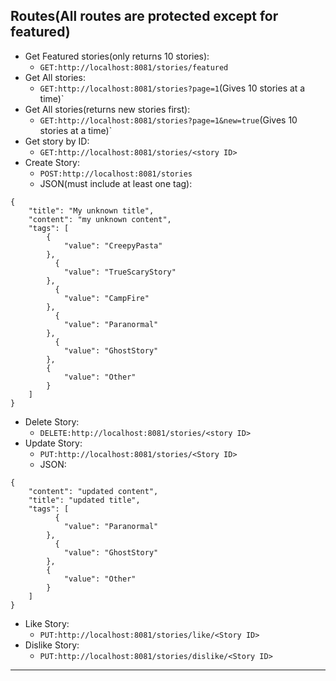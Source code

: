 ## Routes(All routes are protected except for featured)
- Get Featured stories(only returns 10 stories):
  - `GET:http://localhost:8081/stories/featured`
- Get All stories:
    - `GET:http://localhost:8081/stories?page=1`(Gives 10 stories at a time)`
- Get All stories(returns new stories first):
  - `GET:http://localhost:8081/stories?page=1&new=true`(Gives 10 stories at a time)`
- Get story by ID:
  - `GET:http://localhost:8081/stories/<story ID>`
- Create Story:
    - `POST:http://localhost:8081/stories`
    - JSON(must include at least one tag):
```
{
    "title": "My unknown title",
    "content": "my unknown content",
    "tags": [
        {
            "value": "CreepyPasta"
        },
          {
            "value": "TrueScaryStory"
        },
          {
            "value": "CampFire"
        },
          {
            "value": "Paranormal"
        },
          {
            "value": "GhostStory"
        },
        {
            "value": "Other"
        }
    ]
}
```
- Delete Story:
    - `DELETE:http://localhost:8081/stories/<story ID>`
- Update Story:
    - `PUT:http://localhost:8081/stories/<Story ID>`
    - JSON:
```
{
    "content": "updated content",
    "title": "updated title",
    "tags": [
          {
            "value": "Paranormal"
        },
          {
            "value": "GhostStory"
        },
        {
            "value": "Other"
        }
    ]
}
```    
- Like Story:
    - `PUT:http://localhost:8081/stories/like/<Story ID>`
- Dislike Story:
    - `PUT:http://localhost:8081/stories/dislike/<Story ID>`
---